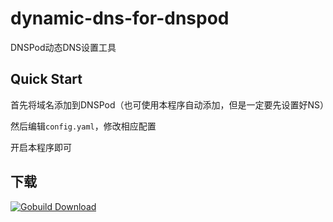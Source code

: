 dynamic-dns-for-dnspod
======================

DNSPod动态DNS设置工具

Quick Start
-----------

首先将域名添加到DNSPod（也可使用本程序自动添加，但是一定要先设置好NS）

然后编辑`config.yaml`，修改相应配置

开启本程序即可

下载
----

[![Gobuild Download](http://gobuild.io/badge/github.com/Bluek404/dynamic-dns-for-dnspod/downloads.svg)](http://gobuild.io/github.com/Bluek404/dynamic-dns-for-dnspod)